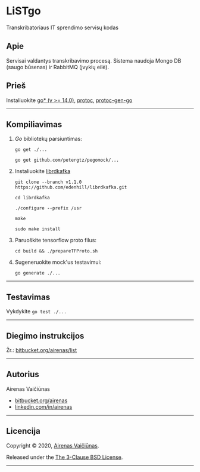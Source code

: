 
# LiSTgo

Transkribatoriaus IT sprendimo servisų kodas

## Apie

Servisai valdantys transkribavimo procesą. Sistema naudoja Mongo DB (saugo būsenas) ir RabbitMQ (įvykių eilė).

## Prieš

Instaliuokite [go* (v >= 14.0)](https://golang.org/), [protoc](https://grpc.io/docs/protoc-installation/), [protoc-gen-go](https://grpc.io/docs/languages/go/quickstart/)

---

## Kompiliavimas

1. *Go* bibliotekų parsiuntimas:

    `go get ./...`

    `go get github.com/petergtz/pegomock/...`

1. Instaliuokite [librdkafka](https://github.com/confluentinc/confluent-kafka-go)

    `git clone --branch v1.1.0 https://github.com/edenhill/librdkafka.git`

    `cd librdkafka`

    `./configure --prefix /usr`

    `make`

    `sudo make install`

1. Paruoškite tensorflow proto filus:

    `cd build && ./prepareTFProto.sh`

1. Sugeneruokite mock'us testavimui:

    `go generate ./...`

---

## Testavimas

Vykdykite `go test ./...`

---

## Diegimo instrukcijos

Žr.: [bitbucket.org/airenas/list](https://bitbucket.org/airenas/list)

---

## Autorius

Airenas Vaičiūnas

- [bitbucket.org/airenas](https://bitbucket.org/airenas)
- [linkedin.com/in/airenas](https://www.linkedin.com/in/airenas/)

---

## Licencija

Copyright © 2020, [Airenas Vaičiūnas](https://bitbucket.org/airenas).

Released under the [The 3-Clause BSD License](LICENSE).

---
